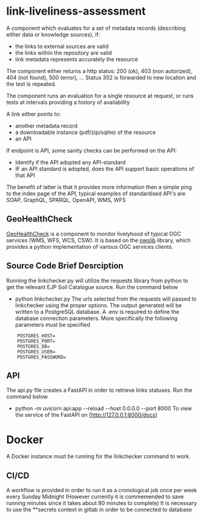 # link-liveliness-assessment

A component which evaluates for a set of metadata records (describing either data or knowledge sources), if:

- the links to external sources are valid
- the links within the repository are valid
- link metadata represents accurately the resource

The component either returns a http status: 200 (ok), 403 (non autorized), 404 (not found), 500 (error), ...
Status 302 is forwarded to new location and the test is repeated.

The component runs an evaluation for a single resource at request, or runs tests at intervals providing a history of availability 

A link either points to:

- another metadata record
- a downloadable instance (pdf/zip/sqlite) of the resource
- an API

If endpoint is API, some sanity checks can be performed on the API:

- Identify if the API adopted any API-standard
- IF an API standard is adopted, does the API support basic operations of that API

The benefit of latter is that it provides more information then a simple ping to the index page of the API, typical examples of standardised API's are SOAP, GraphQL, SPARQL, OpenAPI, WMS, WFS

## GeoHealthCheck

[GeoHealthCheck](https://GeoHealthCheck.org) is a component to monitor livelyhood of typical OGC services (WMS, WFS, WCS, CSW). It is based on the [owslib](https://owslib.readthedocs.io/en/latest/) library, which provides a python implementation of various OGC services clients.

## Source Code Brief Desrciption

Running the linkchecker.py will utilize the requests library from python to get the relevant EJP Soil Catalogue source.
Run the command below
* python linkchecker.py
The urls selected from the requests will passed to linkchecker using the proper options.
The output generated will be written to a PostgreSQL database.
A .env is required to define the database connection parameters.
More specifically the following parameters must be specified

```
    POSTGRES_HOST=
    POSTGRES_PORT=
    POSTGRES_DB=
    POSTGRES_USER=
    POSTGRES_PASSWORD=
```

## API
The api.py file creates a FastAPI in order to retrieve links statuses. 
Run the command below
* python -m uvicorn api:app --reload --host 0.0.0.0 --port 8000 
To view the service of the FastAPI on [http://127.0.0.1:8000/docs]

# Docker
A Docker instance must be running for the linkchecker command to work.

## CI/CD
A workflow is provided in order to run it as a cronological job once per week every Sunday Midnight
(However currently it is commemended to save running minutes since it takes about 80 minutes to complete)
It is necessary to use the **secrets context in gitlab in order to be connected to database


